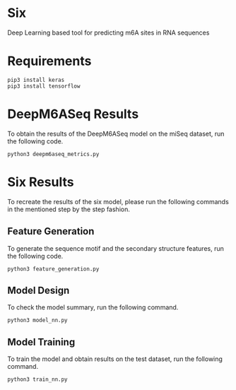 # Six

Deep Learning based tool for predicting m6A sites in RNA sequences

# Requirements

```python3
pip3 install keras
pip3 install tensorflow
```

# DeepM6ASeq Results

To obtain the results of the DeepM6ASeq model on the miSeq dataset, run the following code.

```python3
python3 deepm6aseq_metrics.py
```

# Six Results

To recreate the results of the six model, please run the following commands in the mentioned step by the step fashion.

## Feature Generation

To generate the sequence motif and the secondary structure features, run the following code.

```python3
python3 feature_generation.py
```

## Model Design

To check the model summary, run the following command.

```python3
python3 model_nn.py
```

## Model Training

To train the model and obtain results on the test dataset, run the following command.

```python3
python3 train_nn.py
```
